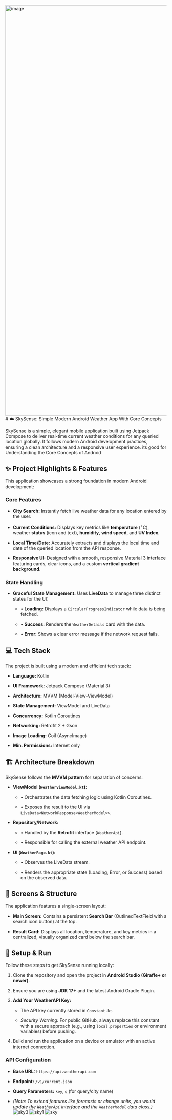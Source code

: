 <img width="576" height="1280" alt="image" src="https://github.com/user-attachments/assets/31d35d7f-c170-430e-9c1e-c78dbc780414" /># ☁️ SkySense: Simple Modern Android Weather App With Core Concepts

SkySense is a simple, elegant mobile application built using Jetpack Compose to deliver real-time current weather conditions for any queried location globally. It follows modern Android development practices, ensuring a clean architecture and a responsive user experience.
its good for Understanding the Core Concepts of Android
## ✨ Project Highlights & Features

This application showcases a strong foundation in modern Android development:

### Core Features

* **City Search:** Instantly fetch live weather data for any location entered by the user.

* **Current Conditions:** Displays key metrics like **temperature** ($^\circ C$), weather **status** (icon and text), **humidity**, **wind speed**, and **UV Index**.

* **Local Time/Date:** Accurately extracts and displays the local time and date of the queried location from the API response.

* **Responsive UI:** Designed with a smooth, responsive Material 3 interface featuring cards, clear icons, and a custom **vertical gradient background**.

### State Handling

* **Graceful State Management:** Uses **LiveData** to manage three distinct states for the UI:

  * $\bullet$ **Loading:** Displays a `CircularProgressIndicator` while data is being fetched.

  * $\bullet$ **Success:** Renders the `WeatherDetails` card with the data.

  * $\bullet$ **Error:** Shows a clear error message if the network request fails.

## 💻 Tech Stack

The project is built using a modern and efficient tech stack:

* **Language:** Kotlin

* **UI Framework:** Jetpack Compose (Material 3)

* **Architecture:** MVVM (Model-View-ViewModel)

* **State Management:** ViewModel and LiveData

* **Concurrency:** Kotlin Coroutines

* **Networking:** Retrofit 2 + Gson

* **Image Loading:** Coil (AsyncImage)

* **Min. Permissions:** Internet only

## 🏗️ Architecture Breakdown

SkySense follows the **MVVM pattern** for separation of concerns:

* **ViewModel (`WeatherViewModel.kt`):**

  * $\bullet$ Orchestrates the data fetching logic using Kotlin Coroutines.

  * $\bullet$ Exposes the result to the UI via `LiveData<NetworkResponse<WeatherModel>>`.

* **Repository/Network:**

  * $\bullet$ Handled by the **Retrofit** interface (`WeatherApi`).

  * $\bullet$ Responsible for calling the external weather API endpoint.

* **UI (`WeatherPage.kt`):**

  * $\bullet$ Observes the LiveData stream.

  * $\bullet$ Renders the appropriate state (Loading, Error, or Success) based on the observed data.

## 📱 Screens & Structure

The application features a single-screen layout:

* **Main Screen:** Contains a persistent **Search Bar** (OutlinedTextField with a search icon button) at the top.

* **Result Card:** Displays all location, temperature, and key metrics in a centralized, visually organized card below the search bar.


## 🚀 Setup & Run

Follow these steps to get SkySense running locally:

1. Clone the repository and open the project in **Android Studio (Giraffe+ or newer)**.

2. Ensure you are using **JDK 17+** and the latest Android Gradle Plugin.

3. **Add Your WeatherAPI Key:**

   * The API key currently stored in `Constant.kt`.

   * *Security Warning:* For public GitHub, always replace this constant with a secure approach (e.g., using `local.properties` or environment variables) before pushing.

4. Build and run the application on a device or emulator with an active internet connection.

### API Configuration

* **Base URL:** `https://api.weatherapi.com`

* **Endpoint:** `/v1/current.json`

* **Query Parameters:** `key`, `q` (for query/city name)

* *(Note: To extend features like forecasts or change units, you would update the `WeatherApi` interface and the `WeatherModel` data class.)*
  ![sky3](https://github.com/user-attachments/assets/f64e70bf-9413-4936-a65d-a0ebd9eb6358)
![sky1](https://github.com/user-attachments/assets/064dbc53-192b-4e2d-b480-94b90bb6960d)
![sky](https://github.com/user-attachments/assets/2a8610c1-15c0-4494-91b9-83c1b643e3f6)

